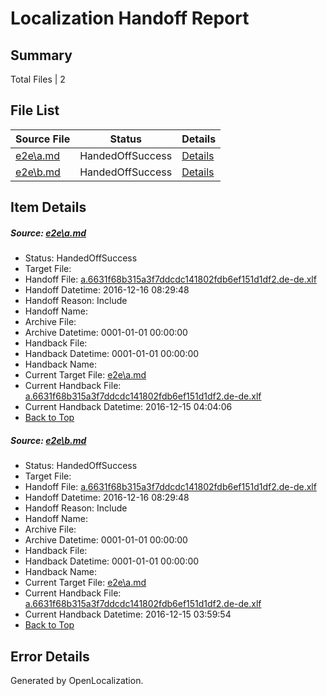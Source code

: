 # <a name='report-top'></a> Localization Handoff Report

## Summary
 Total Files | 2

## File List
 Source File | Status | Details 
 ----------- | ------ | ------- 
 [e2e\a.md](https://github.com/OpenLocalizationTestOrg/ol-test0/blob/9f6bf71ad6fe7a755a3e3be1f95648fff4888ffa/e2e/a.md) | HandedOffSuccess | [Details](#2fa187b92d1a47ce2b3738c441d745fa29f4b9531)
 [e2e\b.md](https://github.com/OpenLocalizationTestOrg/ol-test0/blob/9f6bf71ad6fe7a755a3e3be1f95648fff4888ffa/e2e/b.md) | HandedOffSuccess | [Details](#2fa187b92d1a47ce2b3738c441d745fa29f4b9532)

## Item Details
##### <a name='2fa187b92d1a47ce2b3738c441d745fa29f4b9531'></a> Source: [e2e\a.md](https://github.com/OpenLocalizationTestOrg/ol-test0/blob/9f6bf71ad6fe7a755a3e3be1f95648fff4888ffa/e2e/a.md)
* Status: HandedOffSuccess
* Target File: 
* Handoff File: [a.6631f68b315a3f7ddcdc141802fdb6ef151d1df2.de-de.xlf](https://github.com/OpenLocalizationTestOrg/ol-test0-handoff/blob/b2b41b773a0ed3b0c192aa0759257b4a306a9609/ol-handoff/OpenLocalizationTestOrg/ol-test0-dede/xinjiang/ht/a.6631f68b315a3f7ddcdc141802fdb6ef151d1df2.de-de.xlf)
* Handoff Datetime: 2016-12-16 08:29:48
* Handoff Reason: Include
* Handoff Name: 
* Archive File: 
* Archive Datetime: 0001-01-01 00:00:00
* Handback File: 
* Handback Datetime: 0001-01-01 00:00:00
* Handback Name: 
* Current Target File: [e2e\a.md](https://github.com/OpenLocalizationTestOrg/ol-test0-dede/blob/05767777154db1ac7387fb0c025a0c29058c5a7e/e2e/a.md)
* Current Handback File: [a.6631f68b315a3f7ddcdc141802fdb6ef151d1df2.de-de.xlf](https://github.com/OpenLocalizationTestOrg/ol-test0-handback/blob/0ae8f3bad5daa440b533d58743ad7ab8f681d2fa/ol-handback/OpenLocalizationTestOrg/ol-test0-dede/xinjiang/ht/a.6631f68b315a3f7ddcdc141802fdb6ef151d1df2.de-de.xlf)
* Current Handback Datetime: 2016-12-15 04:04:06
* [Back to Top](#report-top)

##### <a name='2fa187b92d1a47ce2b3738c441d745fa29f4b9532'></a> Source: [e2e\b.md](https://github.com/OpenLocalizationTestOrg/ol-test0/blob/9f6bf71ad6fe7a755a3e3be1f95648fff4888ffa/e2e/b.md)
* Status: HandedOffSuccess
* Target File: 
* Handoff File: [a.6631f68b315a3f7ddcdc141802fdb6ef151d1df2.de-de.xlf](https://github.com/OpenLocalizationTestOrg/ol-test0-handoff/blob/b2b41b773a0ed3b0c192aa0759257b4a306a9609/ol-handoff/OpenLocalizationTestOrg/ol-test0-dede/xinjiang/ht/a.6631f68b315a3f7ddcdc141802fdb6ef151d1df2.de-de.xlf)
* Handoff Datetime: 2016-12-16 08:29:48
* Handoff Reason: Include
* Handoff Name: 
* Archive File: 
* Archive Datetime: 0001-01-01 00:00:00
* Handback File: 
* Handback Datetime: 0001-01-01 00:00:00
* Handback Name: 
* Current Target File: [e2e\a.md](https://github.com/OpenLocalizationTestOrg/ol-test0-dede/blob/1a159339d10e00278bb1a8c3bfc45d3fceeb0a41/e2e/a.md)
* Current Handback File: [a.6631f68b315a3f7ddcdc141802fdb6ef151d1df2.de-de.xlf](https://github.com/OpenLocalizationTestOrg/ol-test0-handback/blob/52f2b14a19ecaa3fd721a9d274b1f14044e6f180/ol-handback/OpenLocalizationTestOrg/ol-test0-dede/xinjiang/ht/a.6631f68b315a3f7ddcdc141802fdb6ef151d1df2.de-de.xlf)
* Current Handback Datetime: 2016-12-15 03:59:54
* [Back to Top](#report-top)


## Error Details

Generated by OpenLocalization.

